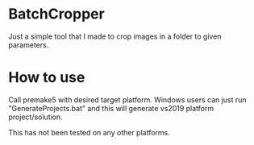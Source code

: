 # BatchCropper
Just a simple tool that I made to crop images in a folder to given parameters.


# How to use
Call premake5 with desired target platform. Windows users can just run "GenerateProjects.bat" and this will generate vs2019 platform project/solution.

This has not been tested on any other platforms.
